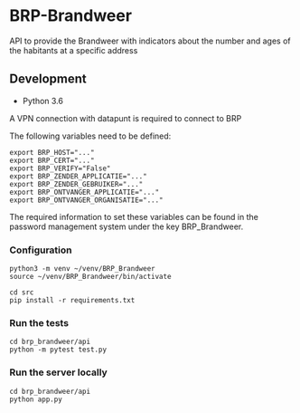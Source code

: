 # BRP-Brandweer

API to provide the Brandweer with indicators about the number and ages of the habitants at a specific address

## Development

* Python 3.6

A VPN connection with datapunt is required to connect to BRP

The following variables need to be defined:

    export BRP_HOST="..."
    export BRP_CERT="..."
    export BRP_VERIFY="False"
    export BRP_ZENDER_APPLICATIE="..."
    export BRP_ZENDER_GEBRUIKER="..."
    export BRP_ONTVANGER_APPLICATIE="..."
    export BRP_ONTVANGER_ORGANISATIE="..."
    
The required information to set these variables can be found in the password management system under the key BRP_Brandweer.

### Configuration

    python3 -m venv ~/venv/BRP_Brandweer
    source ~/venv/BRP_Brandweer/bin/activate
    
    cd src
    pip install -r requirements.txt

### Run the tests

    cd brp_brandweer/api
    python -m pytest test.py

### Run the server locally

    cd brp_brandweer/api
    python app.py
